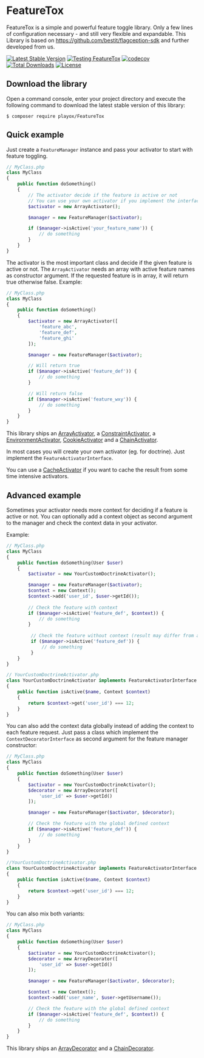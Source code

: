 # FeatureTox
FeatureTox is a simple and powerful feature toggle library. Only a few lines of configuration necessary - and still very flexible and expandable. This Library is based on https://github.com/bestit/flagception-sdk and further developed from us. 

[![Latest Stable Version](https://poser.pugx.org/playox/feature-tox/v/stable)](https://packagist.org/packages/playox/feature-tox)
[![Testing FeatureTox](https://github.com/playox/feature-tox/actions/workflows/php.yml/badge.svg?branch=main)](https://github.com/playox/feature-tox/actions/workflows/php.yml)
[![codecov](https://codecov.io/gh/playox/feature-tox/branch/main/graph/badge.svg?token=43Q42A9538)](https://codecov.io/gh/playox/feature-tox)
[![Total Downloads](https://poser.pugx.org/playox/feature-tox/downloads)](https://packagist.org/packages/playox/feature-tox)
[![License](https://poser.pugx.org/playox/feature-tox/license)](https://packagist.org/packages/playox/feature-tox)

Download the library
---------------------------

Open a command console, enter your project directory and execute the
following command to download the latest stable version of this library:

```console
$ composer require playox/FeatureTox
```

Quick example
---------------------------
Just create a `FeatureManager` instance and pass your activator to start with feature toggling.

```php
// MyClass.php
class MyClass
{
    public function doSomething()
    {
        // The activator decide if the feature is active or not
        // You can use your own activator if you implement the interface
        $activator = new ArrayActivator();

        $manager = new FeatureManager($activator);

        if ($manager->isActive('your_feature_name')) {
            // do something
        }
    }
}
```

The activator is the most important class and decide if the given feature is active or not. The `ArrayActivator` needs
an array with active feature names as constructor argument. If the requested feature is in array, it will return true
otherwise false. Example:

```php
// MyClass.php
class MyClass
{
    public function doSomething()
    {
        $activator = new ArrayActivator([
            'feature_abc',
            'feature_def',
            'feature_ghi'
        ]);

        $manager = new FeatureManager($activator);

        // Will return true
        if ($manager->isActive('feature_def')) {
            // do something
        }

        // Will return false
        if ($manager->isActive('feature_wxy')) {
            // do something
        }
    }
}
```

This library ships an [ArrayActivator](docs/activator/array.md), a [ConstraintActivator](docs/activator/constraint.md), 
a [EnvironmentActivator](docs/activator/environment.md), [CookieActivator](docs/activator/cookie.md) 
and a [ChainActivator](docs/activator/chain.md).

In most cases you will create your own activator (eg. for doctrine). Just implement the `FeatureActivatorInterface`.

You can use a [CacheActivator](docs/activator/cache.md) if you want to cache the result from some time intensive activators.

Advanced example
---------------------------
Sometimes your activator needs more context for deciding if a feature is active or not. You can optionally add a context
object as second argument to the manager and check the context data in your activator. 

Example:
```php
// MyClass.php
class MyClass
{
    public function doSomething(User $user)
    {
        $activator = new YourCustomDoctrineActivator();

        $manager = new FeatureManager($activator);
        $context = new Context();
        $context->add('user_id', $user->getId());
        
        // Check the feature with context
        if ($manager->isActive('feature_def', $context)) {
            // do something
        }
        
         // Check the feature without context (result may differ from above)
         if ($manager->isActive('feature_def')) {
             // do something
         }
    }
}

// YourCustomDoctrineActivator.php
class YourCustomDoctrineActivator implements FeatureActivatorInterface
{
    public function isActive($name, Context $context)
    {
        return $context->get('user_id') === 12;
    }
}
```

You can also add the context data globally instead of adding the context to each feature request. Just pass a class
which implement the `ContextDecoratorInterface` as second argument for the feature manager constructor:

```php
// MyClass.php
class MyClass
{
    public function doSomething(User $user)
    {
        $activator = new YourCustomDoctrineActivator();
        $decorator = new ArrayDecorator([
            'user_id' => $user->getId()
        ]);

        $manager = new FeatureManager($activator, $decorator);

        // Check the feature with the global defined context         
        if ($manager->isActive('feature_def')) {
            // do something
        }
    }
}

//YourCustomDoctrineActivator.php
class YourCustomDoctrineActivator implements FeatureActivatorInterface
{
    public function isActive($name, Context $context)
    {
        return $context->get('user_id') === 12;
    }
}
```

You can also mix both variants:
```php
// MyClass.php
class MyClass
{
    public function doSomething(User $user)
    {
        $activator = new YourCustomDoctrineActivator();
        $decorator = new ArrayDecorator([
            'user_id' => $user->getId()
        ]);

        $manager = new FeatureManager($activator, $decorator);

        $context = new Context();
        $context->add('user_name', $user->getUsername());

        // Check the feature with the global defined context         
        if ($manager->isActive('feature_def', $context)) {
            // do something
        }
    }
}
```

This library ships an [ArrayDecorator](docs/decorator/array.md) and a [ChainDecorator](docs/decorator/chain.md).